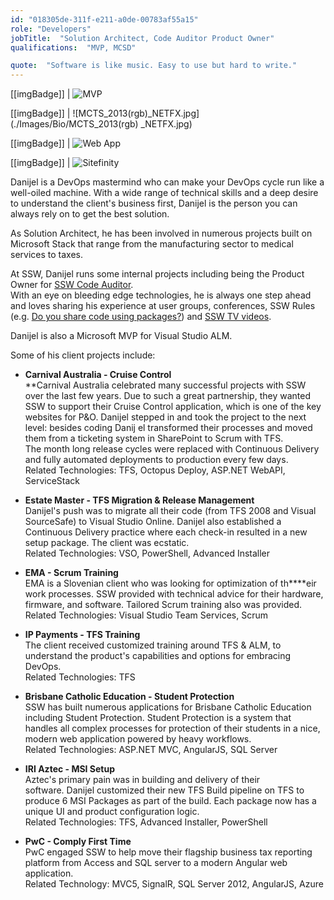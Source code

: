 ```yaml
---
id: "018305de-311f-e211-a0de-00783af55a15"
role: "Developers"
jobTitle:  "Solution Architect, Code Auditor Product Owner"
qualifications:  "MVP, MCSD"

quote:  "Software is like music. Easy to use but hard to write."
---
```


   
[[imgBadge]]
| ![MVP](../badges/Certification-microsoft-mvp.png)

[[imgBadge]]
| ![MCTS_2013(rgb)_NETFX.jpg](./Images/Bio/MCTS_2013(rgb) _NETFX.jpg)

[[imgBadge]]
| ![Web App](../badges/Certification-microsoft-developer-webapps.png)

[[imgBadge]]
| ![Sitefinity](../badges/Developer-sitefinity.png)

 Danijel is a DevOps mastermind who can make your DevOps cycle run like a well-oiled machine. With a wide range of technical skills and a deep desire to understand the client's business first, Danijel is the person you can always rely on to get the best solution.

 As Solution Architect, he has been involved in numerous projects built on Microsoft Stack that range from the manufacturing sector to medical services to taxes.

At SSW, Danijel runs some internal projects including being the Product Owner for [SSW Code Auditor](https://www.ssw.com.au/ssw/CodeAuditor/).   
With an eye on bleeding edge technologies, he is always one step ahead and loves sharing his experience at user groups, conferences, SSW Rules (e.g. [Do you share code using packages?](https://rules.ssw.com.au/share-code-using-packages)) and [SSW TV videos](https://tv.ssw.com/tag/danijel-malik).  

   Danijel is also a Microsoft MVP for Visual Studio ALM. 

   Some of his client projects include:  

*   **Carnival Australia - Cruise Control**  
**Carnival Australia celebrated many successful projects with SSW over the last few years. Due to such a great partnership, they wanted SSW to support their Cruise Control application, which is one of the key websites for P&O. Danijel stepped in and took the project to the next level: besides coding Danij el transformed their processes and moved them from a ticketing system in SharePoint to Scrum with TFS. The month long release cycles were replaced with Continuous Delivery and fully automated deployments to production every few days.  
Related Technologies: TFS, Octopus Deploy, ASP.NET WebAPI, ServiceStack</strong> 

*   **Estate Master - TFS Migration & Release Management**  
Danijel's push was to migrate all their code (from TFS 2008 and Visual SourceSafe) to Visual Studio Online. Danijel also established a Continuous Delivery practice where each check-in resulted in a new setup package. The client was ecstatic.  
Related Technologies: VSO, PowerShell, Advanced Installer 

*   **EMA - Scrum Training**  
EMA is a Slovenian client who was looking for optimization of th****eir work processes. SSW provided with technical advice for their hardware, firmware, and software. Tailored Scrum training also was provided.  
Related Technologies: Visual Studio Team Services, Scrum 

*   **IP Payments - TFS Training**  
The client received customized training around TFS & ALM, to understand the product's capabilities and options for embracing DevOps.  
Related Technologies: TFS
*   **Brisbane Catholic Education - Student Protection**  
SSW has built numerous applications for Brisbane Catholic Education including Student Protection. Student Protection is a system that handles all complex processes for protection of their students in a nice, modern web application powered by heavy workflows.  
Related Technologies: ASP.NET MVC, AngularJS, SQL Server
*   **IRI Aztec - MSI Setup**  
Aztec's primary pain was in building and delivery of their software. Danijel customized their new TFS Build pipeline on TFS to produce 6 MSI Packages as part of the build. Each package now has a unique UI and product configuration logic.  
Related Technologies: TFS, Advanced Installer, PowerShell
*   **PwC - Comply First Time**  
PwC engaged SSW to help move their flagship business tax reporting platform from Access and SQL server to a modern Angular web application.  
Related Technology: MVC5, SignalR, SQL Server 2012, AngularJS, Azure 